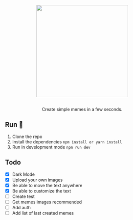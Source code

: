 <div align="center">
  <img width="300px" src="https://firebasestorage.googleapis.com/v0/b/soyandresgarz.appspot.com/o/assets%2FLogo.png?alt=media&token=a986bc28-3757-46d9-b46e-d267a81b1303" />

  <br />
  <br />

  Create simple memes in a few seconds.
</div>

## Run 🚀

1. Clone the repo
2. Install the dependencies `npm install or yarn install`
3. Run in development mode `npm run dev`

## Todo

- [x] Dark Mode
- [x] Upload your own images
- [x] Be able to move the text anywhere
- [x] Be able to customize the text
- [ ] Create test
- [ ] Get memes images recommended
- [ ] Add auth
- [ ] Add list of last created memes
